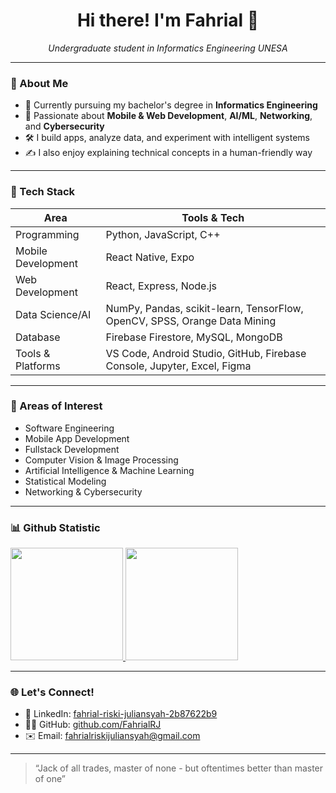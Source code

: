 <h1 align="center">Hi there! I'm Fahrial 👋</h1>

<p align="center">
  <em>Undergraduate student in Informatics Engineering UNESA</em>
</p>

---

### 🚀 About Me

- 🧠 Currently pursuing my bachelor's degree in **Informatics Engineering**
- 📱 Passionate about **Mobile & Web Development**, **AI/ML**, **Networking**, and **Cybersecurity**
- 🛠️ I build apps, analyze data, and experiment with intelligent systems
- ✍️ I also enjoy explaining technical concepts in a human-friendly way

---

### 🧩 Tech Stack

| Area              | Tools & Tech                                                                 |
|-------------------|------------------------------------------------------------------------------|
| Programming       | Python, JavaScript, C++                                                      |
| Mobile Development| React Native, Expo                                                           |
| Web Development   | React, Express, Node.js                                                      |
| Data Science/AI   | NumPy, Pandas, scikit-learn, TensorFlow, OpenCV, SPSS, Orange Data Mining    |
| Database          | Firebase Firestore, MySQL, MongoDB                                           |
| Tools & Platforms | VS Code, Android Studio, GitHub, Firebase Console, Jupyter, Excel, Figma     |

---

### 🧠 Areas of Interest

- Software Engineering  
- Mobile App Development  
- Fullstack Development  
- Computer Vision & Image Processing  
- Artificial Intelligence & Machine Learning  
- Statistical Modeling  
- Networking & Cybersecurity  

---

### 📊 Github Statistic

<p align="left">
<a href="https://github.com/penuliscode">
  <img height="180em" src="https://github-readme-stats-eight-theta.vercel.app/api?username=penuliscode&show_icons=true&theme=algolia&include_all_commits=true&count_private=true"/>
  <img height="180em" src="https://github-readme-stats-eight-theta.vercel.app/api/top-langs/?username=penuliscode&layout=compact&layout=compact&theme=algolia"/>
</a>
</p>

---

### 🌐 Let's Connect!

- 🔗 LinkedIn: [fahrial-riski-juliansyah-2b87622b9](https://www.linkedin.com/in/fahrial-riski-juliansyah-2b87622b9/)
- 🧑‍💻 GitHub: [github.com/FahrialRJ](https://github.com/FahrialRJ)
- ✉️ Email: fahrialriskijuliansyah@gmail.com

---

> “Jack of all trades, master of none - but oftentimes better than master of one”  

